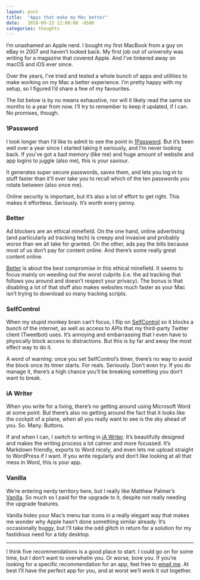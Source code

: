 ```yaml
---
layout: post
title:  "Apps that make my Mac better"
date:   2018-09-22 12:00:00 -0500
categories: thoughts
---
```

I’m unashamed an Apple nerd. I bought my first MacBook from a guy on eBay in 2007 and haven’t looked back. My first job out of university was writing for a magazine that covered Apple. And I’ve tinkered away on macOS and iOS ever since.

Over the years, I’ve tried and tested a whole bunch of apps and utilities to make working on my Mac a better experience. I’m pretty happy with my setup, so I figured I’d share a few of my favourites.

The list below is by no means exhaustive, nor will it likely read the same six months to a year from now. I’ll try to remember to keep it updated, if I can. No promises, though.

### 1Password

I took longer than I’d like to admit to see the point in [1Password](https://1password.com/). But it’s been well over a year since I started taking it seriously, and I’m never looking back. If you’ve got a bad memory (like me) and huge amount of website and app logins to juggle (also me), this is your saviour.

It generates super secure passwords, saves them, and lets you log in to stuff faster than it’ll ever take you to recall which of the ten passwords you rotate between (also once me).

Online security is important, but it’s also a lot of effort to get right. This makes it effortless. Seriously. It’s worth every penny.

### Better

Ad blockers are an ethical minefield. On the one hand, online advertising (and particularly ad tracking tech) is creepy and invasive and probably worse than we all take for granted. On the other, ads pay the bills because most of us don’t pay for content online. And there’s some really great content online.

[Better](https://better.fyi/) is about the best compromise in this ethical minefield. It seems to focus mainly on weeding out the worst culprits (i.e. the ad tracking that follows you around and doesn’t respect your privacy). The bonus is that disabling a lot of that stuff also makes websites much faster as your Mac isn’t trying to download so many tracking scripts.

### SelfControl

When my stupid monkey brain can’t focus, I flip on [SelfControl](https://selfcontrolapp.com/) so it blocks a bunch of the internet, as well as access to APIs that my third-party Twitter client (Tweetbot) uses. It’s annoying and embarrassing that I even have to physically block access to distractions. But this is by far and away the most effect way to do it.

A word of warning: once you set SelfControl’s timer, there’s no way to avoid the block once its timer starts. For reals. Seriously. Don’t even try. If you do manage it, there’s a high chance you’ll be breaking something you don’t want to break.

### iA Writer

When you write for a living, there’s no getting around using Microsoft Word at some point. But there’s also no getting around the fact that it looks like the cockpit of a plane, when all you really want to see is the sky ahead of you. So. Many. Buttons.

If and when I can, I switch to writing in [iA Writer](https://ia.net/writer). It’s beautifully designed and makes the writing process a lot calmer and more focussed. It’s Markdown friendly, exports to Word nicely, and even lets me upload straight to WordPress if I want. If you write regularly and don’t like looking at all that mess in Word, this is your app.

### Vanilla

We’re entering nerdy territory here, but I really like Matthew Palmer’s [Vanilla](https://matthewpalmer.net/vanilla/). So much so I paid for the upgrade to it, despite not really needing the upgrade features.

Vanilla hides your Mac’s menu bar icons in a really elegant way that makes me wonder why Apple hasn’t done something similar already. It’s occasionally buggy, but I’ll take the odd glitch in return for a solution for my fastidious need for a tidy desktop.

---------------

I think five recommendations is a good place to start. I could go on for some time, but I don’t want to overwhelm you. Or worse, bore you. If you’re looking for a specific recommendation for an app, feel free to [email me](https://freddiewrit.es/contact/). At best I’ll have the perfect app for you, and at worst we’ll work it out together.
